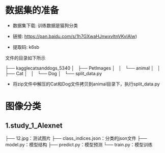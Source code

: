 # 数据集的准备

- 数据集下载: 训练数据是猫狗分类

- 链接: https://pan.baidu.com/s/1h7GXwaHJnwxvltnVKvIAlw)

- 提取码: k6sb

文件的目录如下所示

├── kagglecatsanddogs_5340
│   ├── PetImages
│   │   └── animal
│   │       ├── Cat
│   │       └── Dog
│   └── split_data.py

- 将zip文件中解压的Cat和Dog文件拷贝到animal目录下，执行split_data.py

# 图像分类

## 1.study_1_Alexnet

├── 12.jpg：测试图片
├── class_indices.json：分类的json文件
├── model.py：模型结构
├── predict.py：模型预测
└── train.py：模型训练

   

## 
